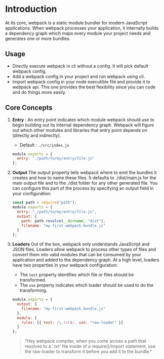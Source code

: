 # Introduction

At its core, webpack is a static module bundler for modern JavaScript applications. When webpack processes your application, it internally builds a dependency graph which maps every module your project needs and generates one or more bundles.

## Usage

- Directly execute webpack in cli without a config. It will pick default webpack config.
- Add a webpack config in your project and run webpack using cli.
- Import webpack config in your node executible file and provide it to webpack api. This one provides the best flexibility since you can code and do things more easily.

## Core Concepts

1.  **Entry** :
    An entry point indicates which module webpack should use to begin building out its internal dependency graph. Webpack will figure out which other modules and libraries that entry point depends on (directly and indirectly).

    - Default : `./src/index.js`

    ```javascript
    module.exports = {
      entry: "./path/to/my/entry/file.js"
    };
    ```

2.  **Output**
    The output property tells webpack where to emit the bundles it creates and how to name these files. It defaults to ./dist/main.js for the main output file and to the ./dist folder for any other generated file.
    You can configure this part of the process by specifying an output field in your configuration:

    ```javascript
    const path = require("path");
    module.exports = {
      entry: "./path/to/my/entry/file.js",
      output: {
        path: path.resolve(__dirname, "dist"),
        filename: "my-first-webpack.bundle.js"
      }
    };
    ```

3.  **Loaders**
    Out of the box, webpack only understands JavaScript and JSON files. Loaders allow webpack to process other types of files and convert them into valid modules that can be consumed by your application and added to the dependency graph.
    At a high level, loaders have two properties in your webpack configuration:

    - The `test` property identifies which file or files should be transformed.
    - The `use` property indicates which loader should be used to do the transforming.

    ```javascript
    module.exports = {
      output: {
        filename: "my-first-webpack.bundle.js"
      },
      module: {
        rules: [{ test: /\.txt$/, use: "raw-loader" }]
      }
    };
    ```

    > "Hey webpack compiler, when you come across a path that resolves to a '.txt' file inside of a require()/import statement, use the raw-loader to transform it before you add it to the bundle."
